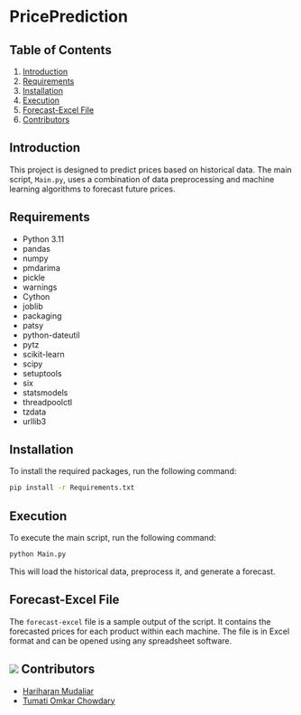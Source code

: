 **PricePrediction**
================

**Table of Contents**
-----------------

1. [Introduction](#introduction)
2. [Requirements](#requirements)
3. [Installation](#installation)
4. [Execution](#execution)
5. [Forecast-Excel File](#forecast-excel-file)
6. [Contributors](#contributors)

**Introduction**
---------------

This project is designed to predict prices based on historical data. The main script, `Main.py`, uses a combination of data preprocessing and machine learning algorithms to forecast future prices.

**Requirements**
---------------

* Python 3.11
* pandas
* numpy
* pmdarima
* pickle
* warnings
* Cython
* joblib
* packaging
* patsy
* python-dateutil
* pytz
* scikit-learn
* scipy
* setuptools
* six
* statsmodels
* threadpoolctl
* tzdata
* urllib3

**Installation**
---------------

To install the required packages, run the following command:
```bash
pip install -r Requirements.txt
```
**Execution**
-------------

To execute the main script, run the following command:
```bash
python Main.py
```
This will load the historical data, preprocess it, and generate a forecast.

**Forecast-Excel File**
----------------------

The `forecast-excel` file is a sample output of the script. It contains the forecasted prices for each product within each machine. The file is in Excel format and can be opened using any spreadsheet software.

![](https://github.com/Ebullioscopic/Prediction-Vending-Machine/screenshot.png)
**Contributors**
---------------

* [Hariharan Mudaliar](https://github.com/Ebullioscopic)
* [Tumati Omkar Chowdary](https://github.com/omkar-tumati)